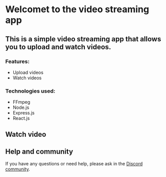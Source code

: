# Welcomet to the video streaming app

## This is a simple video streaming app that allows you to upload and watch videos.


### Features:
- Upload videos
- Watch videos

### Technologies used:
- FFmpeg
- Node.js
- Express.js
- React.js


## Watch video


## Help and community

If you have any questions or need help, please ask in the [Discord community](https://chaicode.com).



